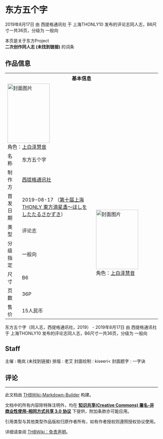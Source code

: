 # 东方五个字

<!-- source html: G:\repos\THBWiki-Markdown-Builder\THBWikiMarkdown\Temp\main\d\da\ns0%3A%E4%B8%9C%E6%96%B9%E4%BA%94%E4%B8%AA%E5%AD%97.html -->

2019年8月17日 由 西提格通讯社 于 上海THONLY10 发布的评论志同人志，B6尺寸一共36页，分级为 一般向

本页是关于东方Project  
 **二次创作同人志 (未找到链接)** 的词条
## 作品信息

<table><tbody><tr><th colspan="3">基本信息</th></tr><tr><td class="cover-artwork-mobile" colspan="2"><a href="./文件-东方五个字封面.png.md" class="image" title="封面图片"><img alt="封面图片" src="https://upload.thwiki.cc/thumb/e/ed/%E4%B8%9C%E6%96%B9%E4%BA%94%E4%B8%AA%E5%AD%97%E5%B0%81%E9%9D%A2.png/139px-%E4%B8%9C%E6%96%B9%E4%BA%94%E4%B8%AA%E5%AD%97%E5%B0%81%E9%9D%A2.png" decoding="async" loading="lazy" width="139" height="196" srcset="https://upload.thwiki.cc/thumb/e/ed/%E4%B8%9C%E6%96%B9%E4%BA%94%E4%B8%AA%E5%AD%97%E5%B0%81%E9%9D%A2.png/209px-%E4%B8%9C%E6%96%B9%E4%BA%94%E4%B8%AA%E5%AD%97%E5%B0%81%E9%9D%A2.png 1.5x, https://upload.thwiki.cc/thumb/e/ed/%E4%B8%9C%E6%96%B9%E4%BA%94%E4%B8%AA%E5%AD%97%E5%B0%81%E9%9D%A2.png/279px-%E4%B8%9C%E6%96%B9%E4%BA%94%E4%B8%AA%E5%AD%97%E5%B0%81%E9%9D%A2.png 2x" data-file-width="333" data-file-height="468"></a><div class="cover-char">角色：<a href="./上白泽慧音.md" title="上白泽慧音">上白泽慧音</a></div></td>
</tr><tr><td class="label">名称</td><td colspan="2"> 东方五个字 </td></tr><tr><td class="label">制作方</td><td><a href="./西提格通讯社.md" title="西提格通讯社">西提格通讯社</a></td><td class="cover-artwork" rowspan="7" style="min-width:196px;"><a href="./文件-东方五个字封面.png.md" class="image" title="封面图片"><img alt="封面图片" src="https://upload.thwiki.cc/thumb/e/ed/%E4%B8%9C%E6%96%B9%E4%BA%94%E4%B8%AA%E5%AD%97%E5%B0%81%E9%9D%A2.png/139px-%E4%B8%9C%E6%96%B9%E4%BA%94%E4%B8%AA%E5%AD%97%E5%B0%81%E9%9D%A2.png" decoding="async" loading="lazy" width="139" height="196" srcset="https://upload.thwiki.cc/thumb/e/ed/%E4%B8%9C%E6%96%B9%E4%BA%94%E4%B8%AA%E5%AD%97%E5%B0%81%E9%9D%A2.png/209px-%E4%B8%9C%E6%96%B9%E4%BA%94%E4%B8%AA%E5%AD%97%E5%B0%81%E9%9D%A2.png 1.5x, https://upload.thwiki.cc/thumb/e/ed/%E4%B8%9C%E6%96%B9%E4%BA%94%E4%B8%AA%E5%AD%97%E5%B0%81%E9%9D%A2.png/279px-%E4%B8%9C%E6%96%B9%E4%BA%94%E4%B8%AA%E5%AD%97%E5%B0%81%E9%9D%A2.png 2x" data-file-width="333" data-file-height="468"></a><div class="cover-char">角色：<a href="./上白泽慧音.md" title="上白泽慧音">上白泽慧音</a></div></td>
</tr><tr><td class="label">首发日期</td><td>2019-08-17&#160;（<a href="/展会作品列表?e=%E4%B8%8A%E6%B5%B7THONLY%2310">第十届上海THONLY 東方滴星盞～ほしをしたたるさかずき</a>）</td></tr><tr><td class="label">类型</td><td>评论志</td></tr><tr><td class="label">分级指定</td><td>一般向</td></tr><tr><td class="label">尺寸</td><td>B6</td></tr><tr><td class="label">页数</td><td>36P</td></tr><tr><td class="label">售价</td><td>15人民币</td></tr></tbody></table>

东方五个字（同人志，西提格通讯社，2019） - 2019年8月17日 由 西提格通讯社 于 上海THONLY10 发布的评论志同人志，B6尺寸一共36页，分级为 一般向
## Staff
主催
: 晚岚 (未找到链接)
排版
: 老艾
封面绘制
: kiseeri&lt;
封面题字
: 一字诀

## 评论




---

此文档由 [THBWiki-Markdown-Builder](https://github.com/Delsin-Yu/THBWiki-Markdown-Builder) 构建。

文档中的所有内容除特殊注明外，均在 [**知识共享(Creative Commons) 署名-非商业性使用-相同方式共享 3.0 协议**](https://creativecommons.org/licenses/by-sa/3.0/deed.zh-hans) 下提供，附加条款亦可能应用。

引用类型与其他类型作品版权归原作者所有，如有作者授权则遵照授权协议使用。

详细请查阅 [THBWiki：免责声明](https://thbwiki.cc/THBWiki:%E5%85%8D%E8%B4%A3%E5%A3%B0%E6%98%8E)。

